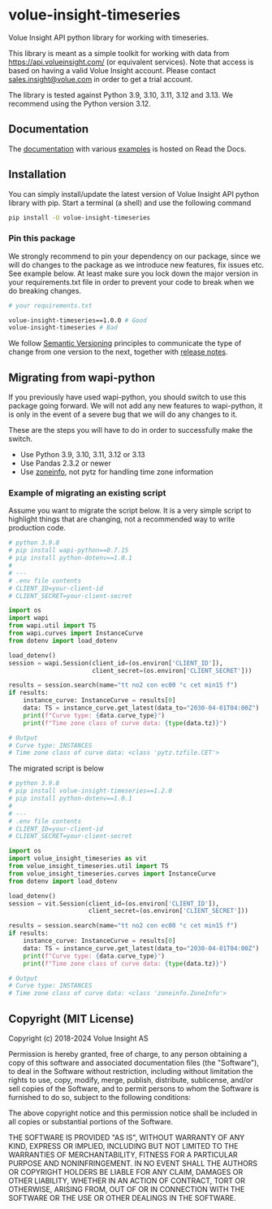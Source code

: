 # volue-insight-timeseries
Volue Insight API python library for working with timeseries.

This library is meant as a simple toolkit for working with data from
https://api.volueinsight.com/ (or equivalent services). Note that access
is based on having a valid Volue Insight account. Please contact
sales.insight@volue.com in order to get a trial account.

The library is tested against Python 3.9, 3.10, 3.11, 3.12 and 3.13. We recommend using 
the Python version 3.12.


## Documentation

The 
[documentation](https://wattsight-volue-insight-timeseries.readthedocs-hosted.com/en/master/) 
with various 
[examples](https://wattsight-volue-insight-timeseries.readthedocs-hosted.com/en/master/examples.html)
is hosted on Read the Docs.

## Installation

You can simply install/update the latest version of Volue Insight API python
library with pip.
Start a terminal (a shell) and use the following command

```bash
pip install -U volue-insight-timeseries
```

### Pin this package
We strongly recommend to pin your dependency on our package, since we will do
changes to the package as we introduce new features, fix issues etc. See example
below. At least make sure you lock down the major version in your
requirements.txt file in order to prevent your code to break when we do
breaking changes.

```bash
# your requirements.txt

volue-insight-timeseries==1.0.0 # Good
volue-insight-timeseries # Bad
```

We follow [Semantic Versioning](https://semver.org/spec/v2.0.0-rc.2.html)
principles to communicate the type of change from one version to the next,
together with [release notes](https://github.com/volueinsight/volue-insight-timeseries/releases).

## Migrating from wapi-python
If you previously have used wapi-python, you should switch to use this package
going forward. We will not add any new features to wapi-python, it is only in 
the event of a severe bug that we will do any changes to it.

These are the steps you will have to do in order to successfully
make the switch. 

* Use Python 3.9, 3.10, 3.11, 3.12 or 3.13
* Use Pandas 2.3.2 or newer
* Use [zoneinfo](https://docs.python.org/3/library/zoneinfo.html), not pytz for handling time zone information

### Example of migrating an existing script
Assume you want to migrate the script below. It is a very simple script to
highlight things that are changing, not a recommended way to write production
code.

```python
# python 3.9.8
# pip install wapi-python==0.7.15
# pip install python-dotenv==1.0.1
#
# ---
# .env file contents
# CLIENT_ID=your-client-id
# CLIENT_SECRET=your-client-secret

import os
import wapi
from wapi.util import TS
from wapi.curves import InstanceCurve
from dotenv import load_dotenv

load_dotenv()
session = wapi.Session(client_id=(os.environ['CLIENT_ID']),
                       client_secret=(os.environ['CLIENT_SECRET']))

results = session.search(name="tt no2 con ec00 °c cet min15 f")
if results:
    instance_curve: InstanceCurve = results[0]
    data: TS = instance_curve.get_latest(data_to="2030-04-01T04:00Z")
    print(f"Curve type: {data.curve_type}")
    print(f"Time zone class of curve data: {type(data.tz)}")

# Output
# Curve type: INSTANCES
# Time zone class of curve data: <class 'pytz.tzfile.CET'>
```

The migrated script is below

```python
# python 3.9.8
# pip install volue-insight-timeseries==1.2.0
# pip install python-dotenv==1.0.1
#
# ---
# .env file contents
# CLIENT_ID=your-client-id
# CLIENT_SECRET=your-client-secret

import os
import volue_insight_timeseries as vit
from volue_insight_timeseries.util import TS
from volue_insight_timeseries.curves import InstanceCurve
from dotenv import load_dotenv

load_dotenv()
session = vit.Session(client_id=(os.environ['CLIENT_ID']),
                      client_secret=(os.environ['CLIENT_SECRET']))

results = session.search(name="tt no2 con ec00 °c cet min15 f")
if results:
    instance_curve: InstanceCurve = results[0]
    data: TS = instance_curve.get_latest(data_to="2030-04-01T04:00Z")
    print(f"Curve type: {data.curve_type}")
    print(f"Time zone class of curve data: {type(data.tz)}")

# Output
# Curve type: INSTANCES
# Time zone class of curve data: <class 'zoneinfo.ZoneInfo'>
```

## Copyright (MIT License)

Copyright (c) 2018-2024 Volue Insight AS

Permission is hereby granted, free of charge, to any person obtaining a copy
of this software and associated documentation files (the "Software"), to deal
in the Software without restriction, including without limitation the rights
to use, copy, modify, merge, publish, distribute, sublicense, and/or sell
copies of the Software, and to permit persons to whom the Software is
furnished to do so, subject to the following conditions:

The above copyright notice and this permission notice shall be included in all
copies or substantial portions of the Software.

THE SOFTWARE IS PROVIDED "AS IS", WITHOUT WARRANTY OF ANY KIND, EXPRESS OR
IMPLIED, INCLUDING BUT NOT LIMITED TO THE WARRANTIES OF MERCHANTABILITY,
FITNESS FOR A PARTICULAR PURPOSE AND NONINFRINGEMENT. IN NO EVENT SHALL THE
AUTHORS OR COPYRIGHT HOLDERS BE LIABLE FOR ANY CLAIM, DAMAGES OR OTHER
LIABILITY, WHETHER IN AN ACTION OF CONTRACT, TORT OR OTHERWISE, ARISING FROM,
OUT OF OR IN CONNECTION WITH THE SOFTWARE OR THE USE OR OTHER DEALINGS IN THE
SOFTWARE.
